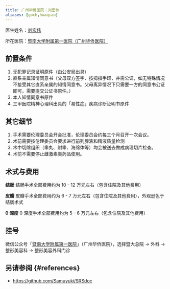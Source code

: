 ```yaml
---
title: 广州华侨医院｜刘宏伟
aliases: [goch,huaqiao]
---
```


医生姓名：[刘宏伟](https://www.sciconf.cn/cn/person-detail/50?user_id=Z0KGRh_xD1xINcVvKget0Gw_d_d)

所在医院：[暨南大学附属第一医院（广州华侨医院）](http://www.jd120.com)

## 前置条件

1. 无犯罪记录证明原件（由公安局出具）
1. 直系亲属知情同意书（父母双方签字、按拇指手印，并需公证，如无特殊情况不接受其它直系亲属的知情同意书。父母离异情况下只需要一方的同意书公证即可，需要提交公证书原件。）
1. 本人知情同意书原件
1. 三甲医院精神心理科出具的「易性症」疾病诊断证明书原件
<!--1. 近半年连续接受相关心理治疗病历记录
1. 多次前往医院咨询、要求性别重置手术-->

## 其它细节

1. 手术需要伦理委员会开会批准，伦理委员会约每三个月召开一次会议。
1. 术前需要按伦理委员会要求进行前列腺液和精液质量检测
1. 术中切除组织（睾丸、附睾、海绵体等）均会被送去做成病理切片检查。
1. 术前不需要停止雌激素类药品使用。

## 术式与费用

**结肠**
结肠手术全部费用约为 10 - 12 万元左右（包含住院及其他费用）

**皮瓣**
皮瓣手术全部费用约为 6 - 7 万元左右（包含住院及其他费用），外观逊色于结肠术式

**0 深度**
0 深度手术全部费用约为 5 - 6 万元左右（包含住院及其他费用）

## 挂号

微信公众号「[暨南大学附属第一医院](weixin://gh_689f24c33166)」（广州华侨医院），选择暨大总院 → 外科 → 整形美容科 → 整形美容外科门诊

## 另请参阅 {#references}

- <https://github.com/Samuyuki/SRSdoc>
